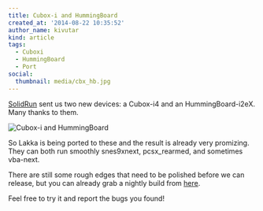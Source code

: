 ```yaml
---
title: Cubox-i and HummingBoard
created_at: '2014-08-22 10:35:52'
author_name: kivutar
kind: article
tags:
  - Cuboxi
  - HummingBoard
  - Port
social:
  thumbnail: media/cbx_hb.jpg
---
```


[SolidRun](http://www.solid-run.com/) sent us two new devices: a Cubox-i4 and an HummingBoard-i2eX. Many thanks to them.

![Cubox-i and HummingBoard](media/cbx_hb.jpg)

So Lakka is being ported to these and the result is already very promizing. They can both run smoothly snes9xnext, pcsx_rearmed, and sometimes vba-next.

There are still some rough edges that need to be polished before we can release, but you can already grab a nightly build from [here](http://sources.lakka.tv/nightly).

Feel free to try it and report the bugs you found!
